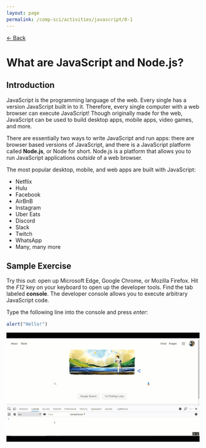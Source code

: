 ```yaml
---
layout: page
permalink: /comp-sci/activities/javascript/0-1
---
```


[← Back](./)

# What are JavaScript and Node.js?

## Introduction

JavaScript is the programming language of the web. Every single has a version JavaScript built in to it. Therefore, every single computer with a web browser can execute JavaScript! Though originally made for the web, JavaScript can be used to build desktop apps, mobile apps, video games, and more.

There are essentially two ways to write JavaScript and run apps: there are browser based versions of JavaScript, and there is a JavaScript platform called **Node.js**, or Node for short. Node.js is a platform that allows you to run JavaScript applications *outside* of a web browser.

The most popular desktop, mobile, and web apps are built with JavaScript:

- Netflix
- Hulu
- Facebook
- AirBnB
- Instagram
- Uber Eats
- Discord
- Slack
- Twitch
- WhatsApp
- Many, many more

## Sample Exercise

Try this out: open up Microsoft Edge, Google Chrome, or Mozilla Firefox. Hit the *F12* key on your keyboard to open up the developer tools. Find the tab labeled **console**. The developer console allows you to execute arbitrary JavaScript code.

Type the following line into the console and press *enter*:

```js
alert("Hello!")
```

![JS Console Sample](/assets/img/activities/js-console-sample.gif)